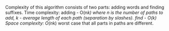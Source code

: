 Complexity of this algorithm consists of two parts: adding words and finding suffixes. 
Time complexity: adding - O(n*k) where n is the number of paths to add, k - average length of each path (separation by slashes).
find - O(k)
Space complexity: O(n*k) worst case that all parts in paths are different.